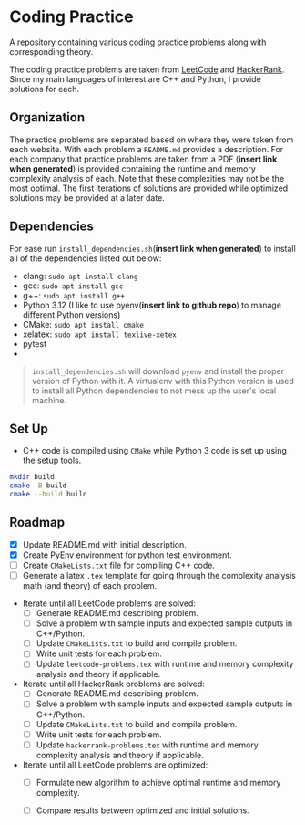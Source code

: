 # Coding Practice
A repository containing various coding practice problems along with corresponding theory.

The coding practice problems are taken from [LeetCode](https://leetcode.com/) and [HackerRank](https://www.hackerrank.com/). Since my main languages of interest are C++ and Python, I provide solutions for each.

## Organization

The practice problems are separated based on where they were taken from each website. With each problem a `README.md` provides a description. For each company that practice problems are taken from a PDF (**insert link when generated**) is provided containing the runtime and memory complexity analysis of each. Note that these complexities may not be the most optimal. The first iterations of solutions are provided while optimized solutions may be provided at a later date.

## Dependencies
For ease run `install_dependencies.sh`(**insert link when generated**) to install all of the dependencies listed out below:
- clang: `sudo apt install clang`
- gcc: `sudo apt install gcc`
- g++: `sudo apt install g++`
- Python 3.12 (I like to use pyenv(**insert link to github repo**) to manage different Python versions)
- CMake: `sudo apt install cmake`
- xelatex: `sudo apt install texlive-xetex`
- pytest
- 
> `install_dependencies.sh` will download `pyenv` and install the proper version of Python with it. A virtualenv with this Python version is used to install all Python dependencies to not mess up the user's local machine. 

## Set Up
- C++ code is compiled using `CMake` while Python 3 code is set up using the setup tools.
```bash
mkdir build
cmake -B build
cmake --build build
```

## Roadmap

- [x] Update README.md with initial description.
- [x] Create PyEnv environment for python test environment.
- [ ] Create `CMakeLists.txt` file for compiling C++ code.
- [ ] Generate a latex `.tex` template for going through the complexity analysis math (and theory) of each problem.
- Iterate until all LeetCode problems are solved:
  - [ ] Generate README.md describing problem.
  - [ ] Solve a problem with sample inputs and expected sample outputs in C++/Python.
  - [ ] Update `CMakeLists.txt` to build and compile problem.
  - [ ] Write unit tests for each problem.
  - [ ] Update `leetcode-problems.tex` with runtime and memory complexity analysis and theory if applicable.
- Iterate until all HackerRank problems are solved:
  - [ ] Generate README.md describing problem.
  - [ ] Solve a problem with sample inputs and expected sample outputs in C++/Python.
  - [ ] Update `CMakeLists.txt` to build and compile problem.
  - [ ] Write unit tests for each problem.
  - [ ] Update `hackerrank-problems.tex` with runtime and memory complexity analysis and theory if applicable.
- Iterate until all LeetCode problems are optimized:
  - [ ] Formulate new algorithm to achieve optimal runtime and memory complexity.
  - [ ] Compare results between optimized and initial solutions.


